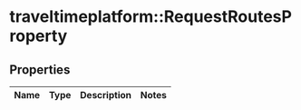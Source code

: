 # traveltimeplatform::RequestRoutesProperty

## Properties
Name | Type | Description | Notes
------------ | ------------- | ------------- | -------------


